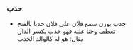 
### حدب

-   حدب بوزن سمع فلان على فلان حدبا بالفتح  
    تعطف وحنا عليه فهو حدب بكسر الدال  
    يقال: هو له كالوالد الحدب

